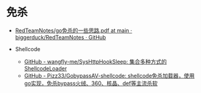 # 免杀

- [RedTeamNotes/go免杀的一些思路.pdf at main · biggerduck/RedTeamNotes · GitHub](https://github.com/biggerduck/RedTeamNotes/blob/main/go免杀的一些思路.pdf)

- Shellcode
  - [GitHub - wangfly-me/SysHttpHookSleep: 集合多种方式的ShellcodeLoader](https://github.com/wangfly-me/SysHttpHookSleep)
  - [GitHub - Pizz33/GobypassAV-shellcode: shellcode免杀加载器，使用go实现，免杀bypass火绒、360、核晶、def等主流杀软](https://github.com/Pizz33/GobypassAV-shellcode)